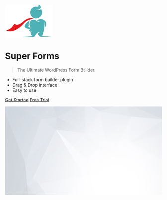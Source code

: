 ![logo](_media/icon.png)

# Super Forms

> The Ultimate WordPress Form Builder.

- Full-stack form builder plugin
- Drag & Drop interface
- Easy to use

[Get Started](#main)
[Free Trial](http://super-forms.com)

![](_media/bg.jpg)
